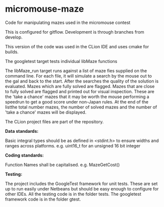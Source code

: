 # micromouse-maze
Code for manipulating mazes used in the micromouse contest

This is configured for gitflow. Development is through branches from develop.

This version of the code was used in the CLion IDE and uses cmake for builds.

The googletest target tests individual libMaze functions

The libMaze_run target runs against a list of maze fies supplied on the command line. For each file, it will simulate a search by the mouse out to the gal and back to the start. After the searches the quality of the solution is evaluated. Mazes which are fully solved are flagged. Mazes that are close to fully solved are flagged and printed out for visual inspection. These are the 'take a chance' mazes that it may be worth the mouse performing a speedrun to get a good score under non-Japan rules. At the end of the listthe total number mazes, the number of solved mazes and the number of 'take a chance' mazes will be displayed.

The CLion project files are part of the repository.

**Data standards:**

Basic integral types should be as defined in <stdint.h> to ensure widths and ranges across platforms. e.g. uint16_t for an unsigned 16 bit integer

**Coding standards:**

Function Names shall be capitalised. e.g. MazeGetCost()

**Testing:**

The project includes the GoogleTest framework for unit tests. These are set up to run easily under Netbeans but should be easy enough to configure for other IDEs. All the testing code is in the folder tests. The googletest framework code is in the folder gtest.
